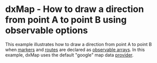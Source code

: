 # dxMap - How to draw a direction from point A to point B using observable options


<p>This example illustrates how to draw a direction from point A to point B when <a href="http://phonejs.devexpress.com/ApiReference/Widgets/dxMap/Configuration#markers"><u>markers</u></a> and <a href="http://phonejs.devexpress.com/ApiReference/Widgets/dxMap/Configuration#routes"><u>routes</u></a> are declared as <a href="http://knockoutjs.com/documentation/observableArrays.html"><u>observable arrays</u></a>. In this example, dxMap uses the default "google" map data <a href="http://phonejs.devexpress.com/ApiReference/Widgets/dxMap/Configuration#provider"><u>provider</u></a>. </p>

<br/>


